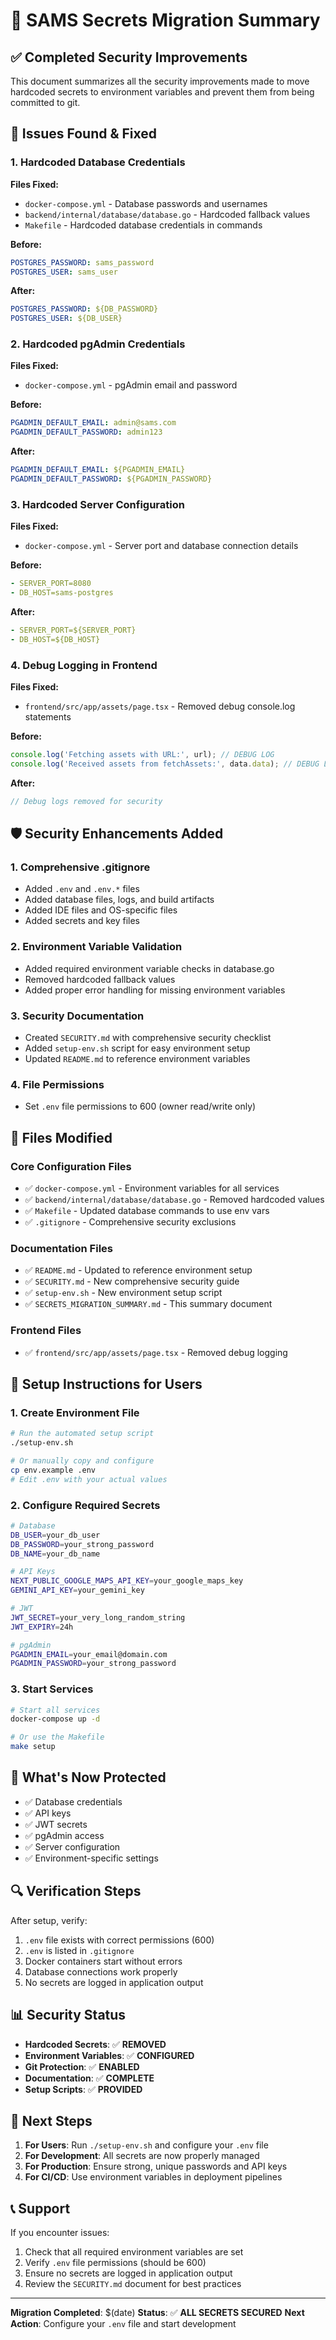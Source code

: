 # 🔐 SAMS Secrets Migration Summary

## ✅ Completed Security Improvements

This document summarizes all the security improvements made to move hardcoded secrets to environment variables and prevent them from being committed to git.

## 🚨 Issues Found & Fixed

### 1. Hardcoded Database Credentials
**Files Fixed:**
- `docker-compose.yml` - Database passwords and usernames
- `backend/internal/database/database.go` - Hardcoded fallback values
- `Makefile` - Hardcoded database credentials in commands

**Before:**
```yaml
POSTGRES_PASSWORD: sams_password
POSTGRES_USER: sams_user
```

**After:**
```yaml
POSTGRES_PASSWORD: ${DB_PASSWORD}
POSTGRES_USER: ${DB_USER}
```

### 2. Hardcoded pgAdmin Credentials
**Files Fixed:**
- `docker-compose.yml` - pgAdmin email and password

**Before:**
```yaml
PGADMIN_DEFAULT_EMAIL: admin@sams.com
PGADMIN_DEFAULT_PASSWORD: admin123
```

**After:**
```yaml
PGADMIN_DEFAULT_EMAIL: ${PGADMIN_EMAIL}
PGADMIN_DEFAULT_PASSWORD: ${PGADMIN_PASSWORD}
```

### 3. Hardcoded Server Configuration
**Files Fixed:**
- `docker-compose.yml` - Server port and database connection details

**Before:**
```yaml
- SERVER_PORT=8080
- DB_HOST=sams-postgres
```

**After:**
```yaml
- SERVER_PORT=${SERVER_PORT}
- DB_HOST=${DB_HOST}
```

### 4. Debug Logging in Frontend
**Files Fixed:**
- `frontend/src/app/assets/page.tsx` - Removed debug console.log statements

**Before:**
```typescript
console.log('Fetching assets with URL:', url); // DEBUG LOG
console.log('Received assets from fetchAssets:', data.data); // DEBUG LOG 2
```

**After:**
```typescript
// Debug logs removed for security
```

## 🛡️ Security Enhancements Added

### 1. Comprehensive .gitignore
- Added `.env` and `.env.*` files
- Added database files, logs, and build artifacts
- Added IDE files and OS-specific files
- Added secrets and key files

### 2. Environment Variable Validation
- Added required environment variable checks in database.go
- Removed hardcoded fallback values
- Added proper error handling for missing environment variables

### 3. Security Documentation
- Created `SECURITY.md` with comprehensive security checklist
- Added `setup-env.sh` script for easy environment setup
- Updated `README.md` to reference environment variables

### 4. File Permissions
- Set `.env` file permissions to 600 (owner read/write only)

## 📁 Files Modified

### Core Configuration Files
- ✅ `docker-compose.yml` - Environment variables for all services
- ✅ `backend/internal/database/database.go` - Removed hardcoded values
- ✅ `Makefile` - Updated database commands to use env vars
- ✅ `.gitignore` - Comprehensive security exclusions

### Documentation Files
- ✅ `README.md` - Updated to reference environment setup
- ✅ `SECURITY.md` - New comprehensive security guide
- ✅ `setup-env.sh` - New environment setup script
- ✅ `SECRETS_MIGRATION_SUMMARY.md` - This summary document

### Frontend Files
- ✅ `frontend/src/app/assets/page.tsx` - Removed debug logging

## 🔧 Setup Instructions for Users

### 1. Create Environment File
```bash
# Run the automated setup script
./setup-env.sh

# Or manually copy and configure
cp env.example .env
# Edit .env with your actual values
```

### 2. Configure Required Secrets
```bash
# Database
DB_USER=your_db_user
DB_PASSWORD=your_strong_password
DB_NAME=your_db_name

# API Keys
NEXT_PUBLIC_GOOGLE_MAPS_API_KEY=your_google_maps_key
GEMINI_API_KEY=your_gemini_key

# JWT
JWT_SECRET=your_very_long_random_string
JWT_EXPIRY=24h

# pgAdmin
PGADMIN_EMAIL=your_email@domain.com
PGADMIN_PASSWORD=your_strong_password
```

### 3. Start Services
```bash
# Start all services
docker-compose up -d

# Or use the Makefile
make setup
```

## 🚫 What's Now Protected

- ✅ Database credentials
- ✅ API keys
- ✅ JWT secrets
- ✅ pgAdmin access
- ✅ Server configuration
- ✅ Environment-specific settings

## 🔍 Verification Steps

After setup, verify:
1. `.env` file exists with correct permissions (600)
2. `.env` is listed in `.gitignore`
3. Docker containers start without errors
4. Database connections work properly
5. No secrets are logged in application output

## 📊 Security Status

- **Hardcoded Secrets**: ✅ **REMOVED**
- **Environment Variables**: ✅ **CONFIGURED**
- **Git Protection**: ✅ **ENABLED**
- **Documentation**: ✅ **COMPLETE**
- **Setup Scripts**: ✅ **PROVIDED**

## 🎯 Next Steps

1. **For Users**: Run `./setup-env.sh` and configure your `.env` file
2. **For Development**: All secrets are now properly managed
3. **For Production**: Ensure strong, unique passwords and API keys
4. **For CI/CD**: Use environment variables in deployment pipelines

## 📞 Support

If you encounter issues:
1. Check that all required environment variables are set
2. Verify `.env` file permissions (should be 600)
3. Ensure no secrets are logged in application output
4. Review the `SECURITY.md` document for best practices

---

**Migration Completed**: $(date)
**Status**: ✅ **ALL SECRETS SECURED**
**Next Action**: Configure your `.env` file and start development
